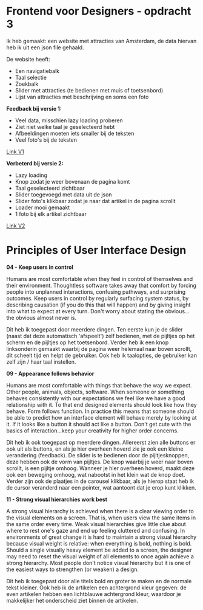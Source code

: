 # Frontend voor Designers - opdracht 3
Ik heb gemaakt:
een website met attracties van Amsterdam, de data hiervan heb ik uit een json file gehaald. 

De website heeft:
- Een navigatiebalk
- Taal selectie
- Zoekbalk
- Slider met attracties (te bedienen met muis of toetsenbord)
- Lijst van attracties met beschrijving en soms een foto

**Feedback bij versie 1:**
- Veel data, misschien lazy loading proberen
- Ziet niet welke taal je geselecteerd hebt
- Afbeeldingen moeten iets smaller bij de teksten
- Veel foto's bij de teksten

[Link V1](https://kimgarrard.github.io/frontendvoordesigners/opdracht3/Versie1/)

**Verbeterd bij versie 2:**
- Lazy loading
- Knop zodat je weer bovenaan de pagina komt
- Taal geselecteerd zichtbaar
- Slider toegevoegd met data uit de json
- Slider foto's klikbaar zodat je naar dat artikel in de pagina scrollt
- Loader mooi gemaakt
- 1 foto bij elk artikel zichtbaar

[Link V2](https://kimgarrard.github.io/frontendvoordesigners/opdracht3/Versie3/)

# Principles of User Interface Design
**04 - Keep users in control**

Humans are most comfortable when they feel in control of themselves and their environment. Thoughtless software takes away that comfort by forcing people into unplanned interactions, confusing pathways, and surprising outcomes. Keep users in control by regularly surfacing system status, by describing causation (if you do this that will happen) and by giving insight into what to expect at every turn. Don't worry about stating the obvious…the obvious almost never is.

Dit heb ik toegepast door meerdere dingen. Ten eerste kun je de slider (naast dat deze automatisch 'afspeelt') zelf bedienen, met de pijltjes op het scherm en de pijltjes op het toetsenbord. Verder heb ik een knop linksonderin gemaakt waarbij de pagina weer helemaal naar boven scrollt, dit scheelt tijd en helpt de gebruiker. Ook heb ik taalopties, de gebruiker kan zelf zijn / haar taal instellen. 

**09 - Appearance follows behavior**

Humans are most comfortable with things that behave the way we expect. Other people, animals, objects, software. When someone or something behaves consistently with our expectations we feel like we have a good relationship with it. To that end designed elements should look like how they behave. Form follows function. In practice this means that someone should be able to predict how an interface element will behave merely by looking at it. If it looks like a button it should act like a button. Don't get cute with the basics of interaction…keep your creativity for higher order concerns.

Dit heb ik ook toegepast op meerdere dingen. Allereerst zien alle buttons er ook uit als buttons, en als je hier overheen hoverd zie je ook een kleine verandering (feedback). De slider is te bedienen door de pijltjesknoppen, deze hebben ook de vorm van pijltjes. De knop waarbij je weer naar boven scrollt, is een pijltje omhoog. Wanneer je hier overheen hoverd, maakt deze ook een beweging omhoog, wat nabootst in het klein wat de knop doet. Verder zijn ook de plaatjes in de carousel klikbaar, als je hierop staat heb ik de cursor veranderd naar een pointer, wat aantoont dat je erop kunt klikken. 

**11 - Strong visual hierarchies work best**

A strong visual hierarchy is achieved when there is a clear viewing order to the visual elements on a screen. That is, when users view the same items in the same order every time. Weak visual hierarchies give little clue about where to rest one's gaze and end up feeling cluttered and confusing. In environments of great change it is hard to maintain a strong visual hierarchy because visual weight is relative: when everything is bold, nothing is bold. Should a single visually heavy element be added to a screen, the designer may need to reset the visual weight of all elements to once again achieve a strong hierarchy. Most people don't notice visual hierarchy but it is one of the easiest ways to strengthen (or weaken) a design.

Dit heb ik toegepast door alle titels bold en groter te maken en de normale tekst kleiner. Ook heb ik de artikelen een achtergrond kleur gegeven: de even artikelen hebben een lichtblauwe achtergrond kleur, waardoor je makkelijker het onderscheid ziet binnen de artikelen. 
